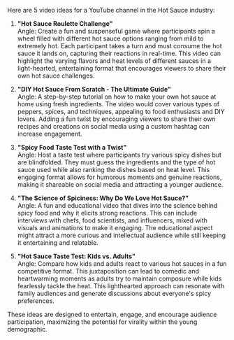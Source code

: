 Here are 5 video ideas for a YouTube channel in the Hot Sauce industry:

1. **"Hot Sauce Roulette Challenge"**  
   Angle: Create a fun and suspenseful game where participants spin a wheel filled with different hot sauce options ranging from mild to extremely hot. Each participant takes a turn and must consume the hot sauce it lands on, capturing their reactions in real-time. This video can highlight the varying flavors and heat levels of different sauces in a light-hearted, entertaining format that encourages viewers to share their own hot sauce challenges.

2. **"DIY Hot Sauce From Scratch - The Ultimate Guide"**  
   Angle: A step-by-step tutorial on how to make your own hot sauce at home using fresh ingredients. The video would cover various types of peppers, spices, and techniques, appealing to food enthusiasts and DIY lovers. Adding a fun twist by encouraging viewers to share their own recipes and creations on social media using a custom hashtag can increase engagement.

3. **"Spicy Food Taste Test with a Twist"**  
   Angle: Host a taste test where participants try various spicy dishes but are blindfolded. They must guess the ingredients and the type of hot sauce used while also ranking the dishes based on heat level. This engaging format allows for humorous moments and genuine reactions, making it shareable on social media and attracting a younger audience.

4. **"The Science of Spiciness: Why Do We Love Hot Sauce?"**  
   Angle: A fun and educational video that dives into the science behind spicy food and why it elicits strong reactions. This can include interviews with chefs, food scientists, and influencers, mixed with visuals and animations to make it engaging. The educational aspect might attract a more curious and intellectual audience while still keeping it entertaining and relatable.

5. **"Hot Sauce Taste Test: Kids vs. Adults"**  
   Angle: Compare how kids and adults react to various hot sauces in a fun competitive format. This juxtaposition can lead to comedic and heartwarming moments as adults try to maintain composure while kids fearlessly tackle the heat. This lighthearted approach can resonate with family audiences and generate discussions about everyone's spicy preferences.

These ideas are designed to entertain, engage, and encourage audience participation, maximizing the potential for virality within the young demographic.